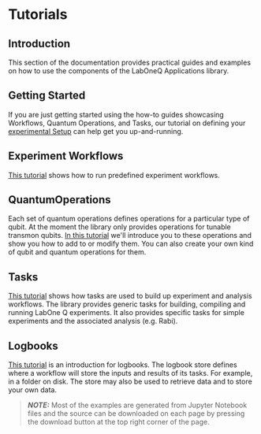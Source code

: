 # Tutorials

## Introduction

This section of the documentation provides practical guides and examples on how to use the components of the LabOneQ Applications library.

## Getting Started

If you are just getting started using the how-to guides showcasing Workflows, Quantum Operations, and Tasks, 
our tutorial on defining your [experimental Setup](sources/getting_started.ipynb) can help get you up-and-running.

## Experiment Workflows

[This tutorial](sources/experiment_workflows.ipynb) shows how to run predefined experiment workflows.

## QuantumOperations

Each set of quantum operations defines operations for a particular type of qubit.
At the moment the library only provides operations for tunable transmon qubits.
[In this tutorial](sources/quantum_operations.ipynb) we'll introduce you to these operations and 
show you how to add to or modify them.
You can also create your own kind of qubit and quantum operations for them.

## Tasks

[This tutorial](sources/tasks.ipynb) shows how tasks are used to build up experiment and analysis workflows. 
The library provides generic tasks for building, compiling and running LabOne Q experiments. 
It also provides specific tasks for simple experiments and the associated analysis (e.g.
Rabi).

## Logbooks

[This tutorial](sources/logbooks.ipynb) is an introduction for logbooks.
The logbook store defines where a workflow will store the inputs and
results of its tasks. For example, in a folder on disk. The store may also be
used to retrieve data and to store your own data.

> **_NOTE:_** Most of the examples are generated from Jupyter Notebook files and the source
can be downloaded on each page by pressing the download button at the top right corner
of the page.
